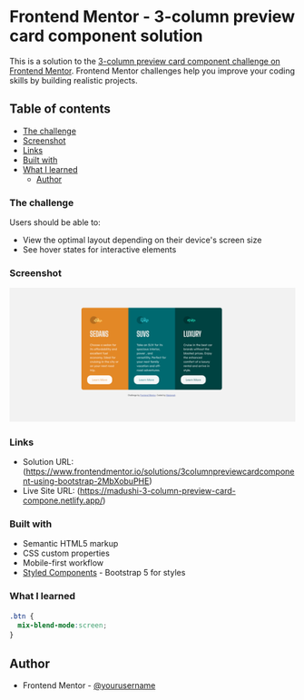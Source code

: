 # Frontend Mentor - 3-column preview card component solution

This is a solution to the [3-column preview card component challenge on Frontend Mentor](https://www.frontendmentor.io/challenges/3column-preview-card-component-pH92eAR2-). Frontend Mentor challenges help you improve your coding skills by building realistic projects. 

## Table of contents

  - [The challenge](#the-challenge)
  - [Screenshot](#screenshot)
  - [Links](#links)
  - [Built with](#built-with)
  - [What I learned](#what-i-learned)
    - [Author](#author)




### The challenge

Users should be able to:

- View the optimal layout depending on their device's screen size
- See hover states for interactive elements

### Screenshot

![](./dekstop-preview.png)


### Links

- Solution URL: (https://www.frontendmentor.io/solutions/3columnpreviewcardcomponent-using-bootstrap-2MbXobuPHE)
- Live Site URL: (https://madushi-3-column-preview-card-compone.netlify.app/)


### Built with

- Semantic HTML5 markup
- CSS custom properties
- Mobile-first workflow
- [Styled Components](https://getbootstrap.com/docs/5.0/getting-started/introduction/) - Bootstrap 5 for styles 



### What I learned


```css
.btn {
  mix-blend-mode:screen;
}
```

## Author

- Frontend Mentor - [@yourusername](https://www.frontendmentor.io/profile/yourusername)


